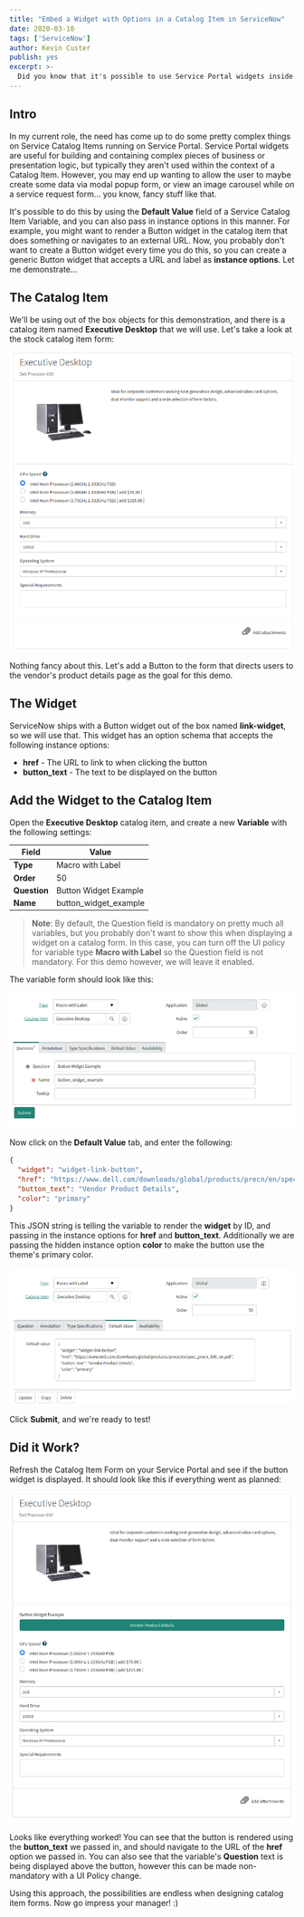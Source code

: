 ```yaml
---
title: "Embed a Widget with Options in a Catalog Item in ServiceNow"
date: 2020-03-10
tags: ['ServiceNow']
author: Kevin Custer
publish: yes
excerpt: >-
  Did you know that it's possible to use Service Portal widgets inside of a Catalog Item and also pass instance options into the widget? This article will show you how!
---
```


## Intro

In my current role, the need has come up to do some pretty complex things on Service Catalog Items running on Service Portal.  Service Portal widgets are useful for building and containing complex pieces of business or presentation logic, but typically they aren't used within the context of a Catalog Item.  However, you may end up wanting to allow the user to maybe create some data via modal popup form, or view an image carousel while on a service request form... you know, fancy stuff like that.

It's possible to do this by using the **Default Value** field of a Service Catalog Item Variable, and you can also pass in instance options in this manner.  For example, you might want to render a Button widget in the catalog item that does something or navigates to an external URL. Now, you probably don't want to create a Button widget every time you do this, so you can create a generic Button widget that accepts a URL and label as **instance options**.  Let me demonstrate...

## The Catalog Item

We'll be using out of the box objects for this demonstration, and there is a catalog item named **Executive Desktop** that we will use. Let's take a look at the stock catalog item form:

![ServiceNow Executive Desktop Catalog Form](./images/snow-executive-desktop.png)

Nothing fancy about this. Let's add a Button to the form that directs users to the vendor's product details page as the goal for this demo.

## The Widget

ServiceNow ships with a Button widget out of the box named **link-widget**, so we will use that.  This widget has an option schema that accepts the following instance options:

* **href** - The URL to link to when clicking the button
* **button_text** - The text to be displayed on the button

## Add the Widget to the Catalog Item

Open the **Executive Desktop** catalog item, and create a new **Variable** with the following settings:

| Field | Value |
|-------|-------|
| **Type**  | Macro with Label |
| **Order** | 50 |
| **Question** | Button Widget Example |
| **Name** | button_widget_example |


> **Note**: By default, the Question field is mandatory on pretty much all variables, but you probably don't want to show this when displaying a widget on a catalog form.  In this case, you can turn off the UI policy for variable type **Macro with Label** so the Question field is not mandatory.  For this demo however, we will leave it enabled.

The variable form should look like this:

![Button Widget Example Variable Form 1](./images/snow-variable-1.png)


Now click on the **Default Value** tab, and enter the following:

```json
{
  "widget": "widget-link-button",
  "href": "https://www.dell.com/downloads/global/products/precn/en/spec_precn_690_en.pdf",
  "button_text": "Vendor Product Details",
  "color": "primary"
}
```

This JSON string is telling the variable to render the **widget** by ID, and passing in the instance options for **href** and **button_text**.  Additionally we are passing the hidden instance option **color** to make the button use the theme's primary color.

![Button Widget Example Variable Form 1](./images/snow-variable-2.png)

Click **Submit**, and we're ready to test!

## Did it Work?

Refresh the Catalog Item Form on your Service Portal and see if the button widget is displayed.  It should look like this if everything went as planned:

![ServiceNow Executive Desktop Catalog Form with Widget](./images/snow-executive-desktop-after.png)

Looks like everything worked! You can see that the button is rendered using the **button_text** we passed in, and should navigate to the URL of the **href** option we passed in.  You can also see that the variable's **Question** text is being displayed above the button, however this can be made non-mandatory with a UI Policy change.  

Using this approach, the possibilities are endless when designing catalog item forms. Now go impress your manager! :)
